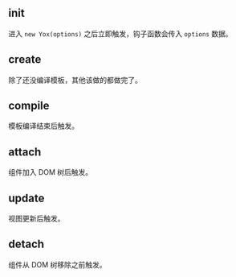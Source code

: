 ## init

进入 `new Yox(options)` 之后立即触发，钩子函数会传入 `options` 数据。

## create

除了还没编译模板，其他该做的都做完了。

## compile

模板编译结束后触发。

## attach

组件加入 DOM 树后触发。

## update

视图更新后触发。

## detach

组件从 DOM 树移除之前触发。
